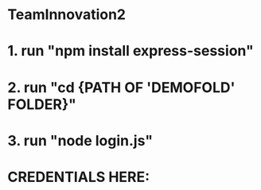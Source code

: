 # TeamInnovation2

# 1. run "npm install express-session"
# 2. run "cd {PATH OF 'DEMOFOLD' FOLDER}"
# 3. run "node login.js"


# CREDENTIALS HERE:

